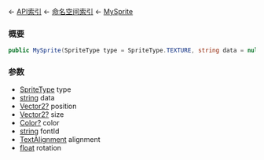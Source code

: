← [API索引](Api-Index) ← [命名空间索引](Namespace-Index) ← [MySprite](VRage.Game.GUI.TextPanel.MySprite)

### 概要

```csharp
public MySprite(SpriteType type = SpriteType.TEXTURE, string data = null, Vector2? position = default, Vector2? size = default, Color? color = default, string fontId = null, TextAlignment alignment = TextAlignment.CENTER, float rotation = 0)
```

### 参数

* [SpriteType](VRage.Game.GUI.TextPanel.SpriteType) type
* [string](https://docs.microsoft.com/en-us/dotnet/api/System.String?view=netframework-4.6) data
* [Vector2?](https://docs.microsoft.com/en-us/dotnet/api/System.Nullable-1?view=netframework-4.6) position
* [Vector2?](https://docs.microsoft.com/en-us/dotnet/api/System.Nullable-1?view=netframework-4.6) size
* [Color?](https://docs.microsoft.com/en-us/dotnet/api/System.Nullable-1?view=netframework-4.6) color
* [string](https://docs.microsoft.com/en-us/dotnet/api/System.String?view=netframework-4.6) fontId
* [TextAlignment](VRage.Game.GUI.TextPanel.TextAlignment) alignment
* [float](https://docs.microsoft.com/en-us/dotnet/api/System.Single?view=netframework-4.6) rotation
